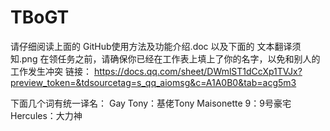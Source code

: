 # TBoGT
请仔细阅读上面的 GitHub使用方法及功能介绍.doc 以及下面的 文本翻译须知.png
在领任务之前，请确保你已经在工作表上填上了你的名字，以免和别人的工作发生冲突 链接：
https://docs.qq.com/sheet/DWmlST1dCcXp1TVJx?preview_token=&tdsourcetag=s_qq_aiomsg&c=A1A0B0&tab=acg5m3

下面几个词有统一译名：
Gay Tony：基佬Tony
Maisonette 9：9号豪宅
Hercules：大力神
